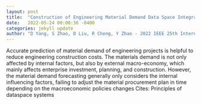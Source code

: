 ```yaml
---
layout: post
title:  "Construction of Engineering Material Demand Data Space Integrating Macroeconomic Data"
date:   2022-05-24 00:00:36 -0400
categories: jekyll update
author: "D Yang, S Zhao, D Liu, R Cheng, Y Zhao - 2022 IEEE 25th International Conference , 2022"
---
```

Accurate prediction of material demand of engineering projects is helpful to reduce engineering construction costs. The materials demand is not only affected by internal factors, but also by external macro-economy, which mainly affects enterprise investment, planning, and construction. However, the material demand forecasting generally only considers the internal influencing factors, failing to adjust the material procurement plan in time depending on the macroeconomic policies changes  Cites: Principles of dataspace systems